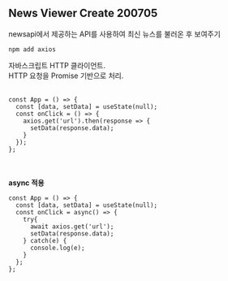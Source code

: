 ## News Viewer Create 200705

newsapi에서 제공하는 API를 사용하여 최신 뉴스를 불러온 후 보여주기

    npm add axios

자바스크립트 HTTP 클라이언트.<br>
HTTP 요청을 Promise 기반으로 처리.<br><br>
```
const App = () => {
  const [data, setData] = useState(null);
  const onClick = () => {
    axios.get('url').then(response => {
      setData(response.data);
    }
  });
};
```
<br><br>
<b>async 적용</b><br>
```
const App = () => {
  const [data, setData] = useState(null);
  const onClick = async() => {
    try{
      await axios.get('url');
      setData(response.data);
    } catch(e) {
      console.log(e);
    }
  };
};
```
